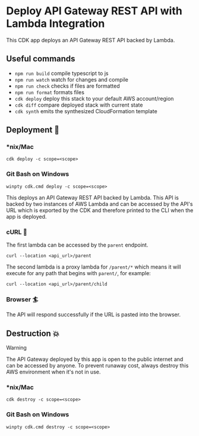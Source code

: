 # Deploy API Gateway REST API with Lambda Integration

This CDK app deploys an API Gateway REST API backed by Lambda.

## Useful commands

- `npm run build` compile typescript to js
- `npm run watch` watch for changes and compile
- `npm run check` checks if files are formatted
- `npm run format` formats files
- `cdk deploy` deploy this stack to your default AWS account/region
- `cdk diff` compare deployed stack with current state
- `cdk synth` emits the synthesized CloudFormation template

## Deployment :rocket:

### \*nix/Mac

`cdk deploy -c scope=<scope>`

### Git Bash on Windows

`winpty cdk.cmd deploy -c scope=<scope>`

This deploys an API Gateway REST API backed by Lambda. This API is backed by two instances of AWS Lambda and can be accessed by the API's URL which is exported by the CDK and therefore printed to the CLI when the app is deployed.

### cURL :curling_stone:

The first lambda can be accessed by the `parent` endpoint.

`curl --location <api_url>/parent`

The second lambda is a proxy lambda for `/parent/*` which means it will execute for any path that begins with `parent/`, for example:

`curl --location <api_url>/parent/child`

### Browser :surfer:

The API will respond successfully if the URL is pasted into the browser.

## Destruction :boom:

> [!WARNING]
> The API Gateway deployed by this app is open to the public internet and can be accessed by anyone. To prevent runaway cost, always destroy this AWS environment when it's not in use.

### \*nix/Mac

`cdk destroy -c scope=<scope>`

### Git Bash on Windows

`winpty cdk.cmd destroy -c scope=<scope>`
